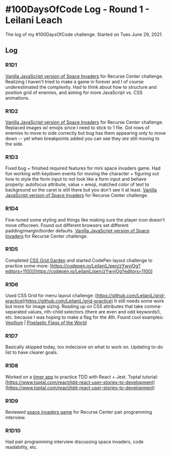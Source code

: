 # #100DaysOfCode Log - Round 1 - Leilani Leach

The log of my #100DaysOfCode challenge. Started on Tues June 29, 2021.

## Log

### R1D1 
[Vanilla JavaScript version of Space Invaders](https://github.com/LeilaniL/space-invaders) for Recurse Center challenge. Realizing I haven't tried to make a game in forever and I of course underestimated the complexity. Had to think about how to structure and position grid of enemies, and aiming for more JavaScript vs. CSS animations.

### R1D2
[Vanilla JavaScript version of Space Invaders](https://github.com/LeilaniL/space-invaders) for Recurse Center challenge. Replaced images w/ emojis since I need to stick to 1 file. Got rows of enemies to move to side correctly but bug has them appearing only to move down -- yet when breakpoints added you can see they _are_ still moving to the side.

### R1D3
Fixed bug + finished required features for mini space invaders game. Had fun working with keydown events for moving the character + figuring out how to style the form input to not look like a form input and behave properly: autofocus attribute, value = emoji, matched color of text to background so the caret is still there but you don't see it at least. [Vanilla JavaScript version of Space Invaders](https://github.com/LeilaniL/space-invaders) for Recurse Center challenge.

### R1D4
Fine-tuned some styling and things like making sure the player icon doesn't move offscreen. Found out different browsers set different padding/margin/border defaults. [Vanilla JavaScript version of Space Invaders](https://github.com/LeilaniL/space-invaders) for Recurse Center challenge.

### R1D5
Completed [CSS Grid Garden](https://cssgridgarden.com/) and started CodePen layout challenge to practice some more: [https://codepen.io/LeilaniL/pen/zYwvjOg?editors=1100](https://codepen.io/LeilaniL/pen/zYwvjOg?editors=1100)

### R1D6
Used CSS Grid for menu layout challenge: [https://github.com/LeilaniL/grid-practice](https://github.com/LeilaniL/grid-practice) It still needs some work but more for image sizing. Reading up on CSS attributes that take comma-separated values, nth-child selectors (there are even and odd keywords!), etc. because I was hoping to make a flag for the 4th. Found cool examples: [Vexillum](https://github.com/talgautb/vexillum) | [Pixelastic Flags of the World](https://github.com/pixelastic/css-flags)

### R1D7
Basically skipped today, too indecisive on what to work on. Updating to-do list to have clearer goals.

### R1D8
Worked on a [timer app](https://github.com/LeilaniL/react-tdd-pomodoro-timer) to practice TDD with React + Jest. Toptal tutorial: [https://www.toptal.com/react/tdd-react-user-stories-to-development](https://www.toptal.com/react/tdd-react-user-stories-to-development)

### R1D9
Reviewed [space invaders game](https://github.com/LeilaniL/space-invaders) for Recurse Center pair programming interview. 

### R1D10
Had pair programming interview discussing space invaders, code readability, etc.
